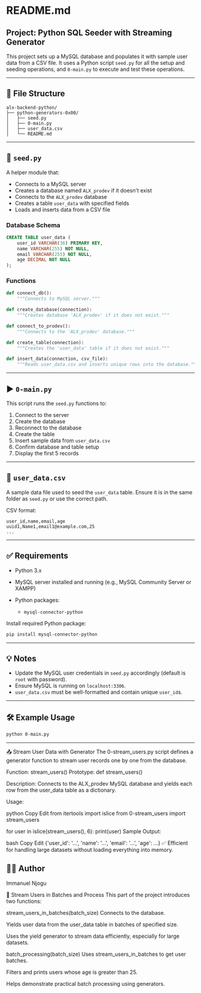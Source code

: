 # README.md

## Project: Python SQL Seeder with Streaming Generator

This project sets up a MySQL database and populates it with sample user data from a CSV file. It uses a Python script `seed.py` for all the setup and seeding operations, and `0-main.py` to execute and test these operations.

---

## 📁 File Structure

```
alx-backend-python/
├── python-generators-0x00/
│   ├── seed.py
│   ├── 0-main.py
│   ├── user_data.csv
│   └── README.md
```

---

## 📜 `seed.py`

A helper module that:

* Connects to a MySQL server
* Creates a database named `ALX_prodev` if it doesn't exist
* Connects to the `ALX_prodev` database
* Creates a table `user_data` with specified fields
* Loads and inserts data from a CSV file

### Database Schema

```sql
CREATE TABLE user_data (
    user_id VARCHAR(36) PRIMARY KEY,
    name VARCHAR(255) NOT NULL,
    email VARCHAR(255) NOT NULL,
    age DECIMAL NOT NULL
);
```

### Functions

```python
def connect_db():
    """Connects to MySQL server."""

def create_database(connection):
    """Creates database 'ALX_prodev' if it does not exist."""

def connect_to_prodev():
    """Connects to the 'ALX_prodev' database."""

def create_table(connection):
    """Creates the 'user_data' table if it does not exist."""

def insert_data(connection, csv_file):
    """Reads user_data.csv and inserts unique rows into the database."""
```

---

## ▶️ `0-main.py`

This script runs the `seed.py` functions to:

1. Connect to the server
2. Create the database
3. Reconnect to the database
4. Create the table
5. Insert sample data from `user_data.csv`
6. Confirm database and table setup
7. Display the first 5 records

---

## 📂 `user_data.csv`

A sample data file used to seed the `user_data` table.
Ensure it is in the same folder as `seed.py` or use the correct path.

CSV format:

```
user_id,name,email,age
uuid1,Name1,email1@example.com,25
...
```

---

## ✅ Requirements

* Python 3.x
* MySQL server installed and running (e.g., MySQL Community Server or XAMPP)
* Python packages:

  * `mysql-connector-python`

Install required Python package:

```bash
pip install mysql-connector-python
```

---

## 💡 Notes

* Update the MySQL user credentials in `seed.py` accordingly (default is `root` with password).
* Ensure MySQL is running on `localhost:3306`.
* `user_data.csv` must be well-formatted and contain unique `user_id`s.

---

## 🛠️ Example Usage

```bash
python 0-main.py
```

---


📤 Stream User Data with Generator
The 0-stream_users.py script defines a generator function to stream user records one by one from the database.

Function: stream_users()
Prototype: def stream_users()

Description: Connects to the ALX_prodev MySQL database and yields each row from the user_data table as a dictionary.

Usage:

python
Copy
Edit
from itertools import islice
from 0-stream_users import stream_users

for user in islice(stream_users(), 6):
    print(user)
Sample Output:

bash
Copy
Edit
{'user_id': '...', 'name': '...', 'email': '...', 'age': ...}
✅ Efficient for handling large datasets without loading everything into memory.


## 🧑‍💻 Author

Immanuel Njogu



🧩 Stream Users in Batches and Process
This part of the project introduces two functions:

stream_users_in_batches(batch_size)
Connects to the database.

Yields user data from the user_data table in batches of specified size.

Uses the yield generator to stream data efficiently, especially for large datasets.

batch_processing(batch_size)
Uses stream_users_in_batches to get user batches.

Filters and prints users whose age is greater than 25.

Helps demonstrate practical batch processing using generators.

